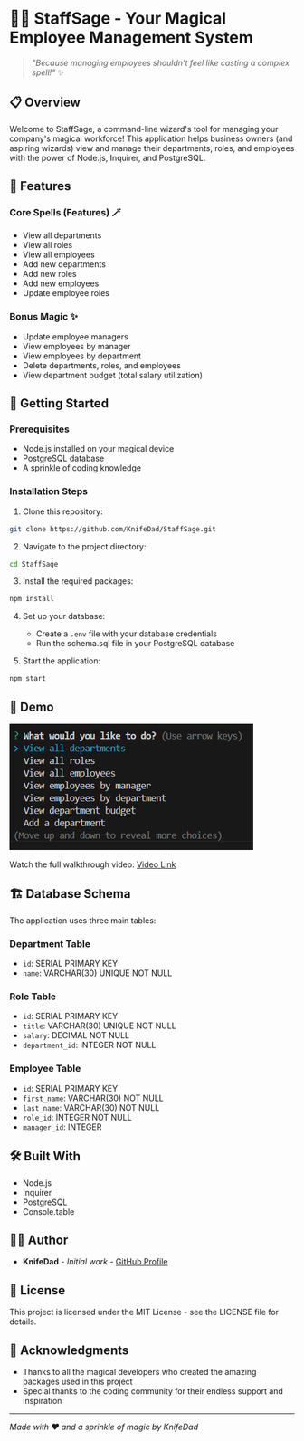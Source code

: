 # 🧙‍♂️ StaffSage - Your Magical Employee Management System

> *"Because managing employees shouldn't feel like casting a complex spell!"* ✨

## 📋 Overview

Welcome to StaffSage, a command-line wizard's tool for managing your company's magical workforce! This application helps business owners (and aspiring wizards) view and manage their departments, roles, and employees with the power of Node.js, Inquirer, and PostgreSQL.

## 🎯 Features

### Core Spells (Features) 🪄
- View all departments
- View all roles
- View all employees
- Add new departments
- Add new roles
- Add new employees
- Update employee roles

### Bonus Magic ✨
- Update employee managers
- View employees by manager
- View employees by department
- Delete departments, roles, and employees
- View department budget (total salary utilization)

## 🚀 Getting Started

### Prerequisites
- Node.js installed on your magical device
- PostgreSQL database
- A sprinkle of coding knowledge

### Installation Steps

1. Clone this repository:
```bash
git clone https://github.com/KnifeDad/StaffSage.git
```

2. Navigate to the project directory:
```bash
cd StaffSage
```

3. Install the required packages:
```bash
npm install
```

4. Set up your database:
   - Create a `.env` file with your database credentials
   - Run the schema.sql file in your PostgreSQL database

5. Start the application:
```bash
npm start
```

## 🎥 Demo

[![StaffSage Demo](./assets/staffsage-preview.png)](https://drive.google.com/file/d/1WJyaIihHer1PT2ilchA-ETeh_-2aD22p/view)

Watch the full walkthrough video: [Video Link](https://drive.google.com/file/d/1WJyaIihHer1PT2ilchA-ETeh_-2aD22p/view)

## 🏗️ Database Schema

The application uses three main tables:

### Department Table
- `id`: SERIAL PRIMARY KEY
- `name`: VARCHAR(30) UNIQUE NOT NULL

### Role Table
- `id`: SERIAL PRIMARY KEY
- `title`: VARCHAR(30) UNIQUE NOT NULL
- `salary`: DECIMAL NOT NULL
- `department_id`: INTEGER NOT NULL

### Employee Table
- `id`: SERIAL PRIMARY KEY
- `first_name`: VARCHAR(30) NOT NULL
- `last_name`: VARCHAR(30) NOT NULL
- `role_id`: INTEGER NOT NULL
- `manager_id`: INTEGER

## 🛠️ Built With
- Node.js
- Inquirer
- PostgreSQL
- Console.table

## 👨‍💻 Author
- **KnifeDad** - *Initial work* - [GitHub Profile](https://github.com/KnifeDad)

## 📝 License
This project is licensed under the MIT License - see the LICENSE file for details.

## 🙏 Acknowledgments
- Thanks to all the magical developers who created the amazing packages used in this project
- Special thanks to the coding community for their endless support and inspiration

---
*Made with ❤️ and a sprinkle of magic by KnifeDad* 